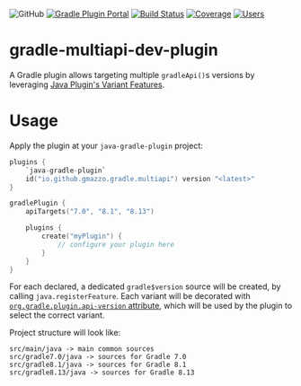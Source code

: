 ![GitHub](https://img.shields.io/github/license/gmazzo/gradle-multiapi-dev-plugin)
[![Gradle Plugin Portal](https://img.shields.io/gradle-plugin-portal/v/io.github.gmazzo.gradle.multiapi)](https://plugins.gradle.org/plugin/io.github.gmazzo.gradle.multiapi)
[![Build Status](https://github.com/gmazzo/gradle-multiapi-dev-plugin/actions/workflows/build.yaml/badge.svg)](https://github.com/gmazzo/gradle-multiapi-dev-plugin/actions/workflows/build.yaml)
[![Coverage](https://codecov.io/gh/gmazzo/gradle-multiapi-dev-plugin/branch/main/graph/badge.svg?token=D5cDiPWvcS)](https://codecov.io/gh/gmazzo/gradle-multiapi-dev-plugin)
[![Users](https://img.shields.io/badge/users_by-Sourcegraph-purple)](https://sourcegraph.com/search?q=content:io.github.gmazzo.gradle.multiapi+-repo:github.com/gmazzo/gradle-multiapi-dev-plugin)

# gradle-multiapi-dev-plugin
A Gradle plugin allows targeting multiple `gradleApi()`s versions by leveraging [Java Plugin's Variant Features](https://docs.gradle.org/current/userguide/feature_variants.html).
 
# Usage
Apply the plugin at your `java-gradle-plugin` project:
```kotlin
plugins {
    `java-gradle-plugin`
    id("io.github.gmazzo.gradle.multiapi") version "<latest>" 
}

gradlePlugin {
    apiTargets("7.0", "8.1", "8.13")

    plugins {
        create("myPlugin") {
            // configure your plugin here
        }
    }
}
```
For each declared, a dedicated `gradle$version` source will be created, by calling `java.registerFeature`. 
Each variant will be decorated with [`org.gradle.plugin.api‑version` attribute](https://docs.gradle.org/current/userguide/variant_attributes.html#sec:gradle-plugins-default-attributes), 
which will be used by the plugin to select the correct variant.

Project structure will look like:
```plaintext
src/main/java -> main common sources
src/gradle7.0/java -> sources for Gradle 7.0
src/gradle8.1/java -> sources for Gradle 8.1
src/gradle8.13/java -> sources for Gradle 8.13
```

